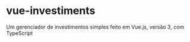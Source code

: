 # vue-investiments
Um gerenciador de investimentos simples feito em Vue.js, versão 3, com TypeScript
